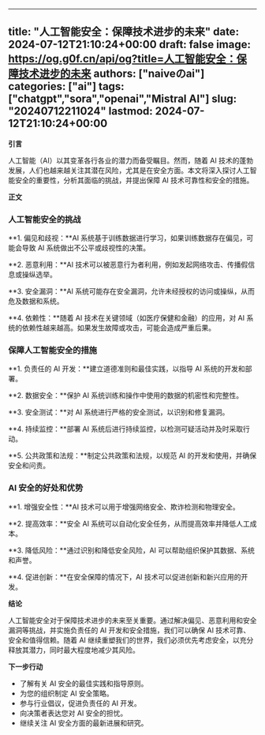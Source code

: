 
---
title: "人工智能安全：保障技术进步的未来"
date: 2024-07-12T21:10:24+00:00
draft: false
image: https://og.g0f.cn/api/og?title=人工智能安全：保障技术进步的未来
authors: ["naiveのai"]
categories: ["ai"]
tags: ["chatgpt","sora","openai","Mistral AI"]
slug: "20240712211024"
lastmod: 2024-07-12T21:10:24+00:00
---
**引言**

人工智能（AI）以其变革各行各业的潜力而备受瞩目。然而，随着 AI 技术的蓬勃发展，人们也越来越关注其潜在风险，尤其是在安全方面。本文将深入探讨人工智能安全的重要性，分析其面临的挑战，并提出保障 AI 技术可靠性和安全的措施。

**正文**

### 人工智能安全的挑战

**1. 偏见和歧视：**AI 系统基于训练数据进行学习，如果训练数据存在偏见，可能会导致 AI 系统做出不公平或歧视性的决策。

**2. 恶意利用：**AI 技术可以被恶意行为者利用，例如发起网络攻击、传播假信息或操纵选举。

**3. 安全漏洞：**AI 系统可能存在安全漏洞，允许未经授权的访问或操纵，从而危及数据和系统。

**4. 依赖性：**随着 AI 技术在关键领域（如医疗保健和金融）的应用，对 AI 系统的依赖性越来越高。如果发生故障或攻击，可能会造成严重后果。

### 保障人工智能安全的措施

**1. 负责任的 AI 开发：**建立道德准则和最佳实践，以指导 AI 系统的开发和部署。

**2. 数据安全：**保护 AI 系统训练和操作中使用的数据的机密性和完整性。

**3. 安全测试：**对 AI 系统进行严格的安全测试，以识别和修复漏洞。

**4. 持续监控：**部署 AI 系统后进行持续监控，以检测可疑活动并及时采取行动。

**5. 公共政策和法规：**制定公共政策和法规，以规范 AI 的开发和使用，并确保安全和问责。

### AI 安全的好处和优势

**1. 增强安全性：**AI 技术可以用于增强网络安全、欺诈检测和物理安全。

**2. 提高效率：**安全 AI 系统可以自动化安全任务，从而提高效率并降低人工成本。

**3. 降低风险：**通过识别和降低安全风险，AI 可以帮助组织保护其数据、系统和声誉。

**4. 促进创新：**在安全保障的情况下，AI 技术可以促进创新和新兴应用的开发。

**结论**

人工智能安全对于保障技术进步的未来至关重要。通过解决偏见、恶意利用和安全漏洞等挑战，并实施负责任的 AI 开发和安全措施，我们可以确保 AI 技术可靠、安全和值得信赖。随着 AI 继续重塑我们的世界，我们必须优先考虑安全，以充分释放其潜力，同时最大程度地减少其风险。

**下一步行动**

* 了解有关 AI 安全的最佳实践和指导原则。
* 为您的组织制定 AI 安全策略。
* 参与行业倡议，促进负责任的 AI 开发。
* 向决策者表达您对 AI 安全的担忧。
* 继续关注 AI 安全方面的最新进展和研究。